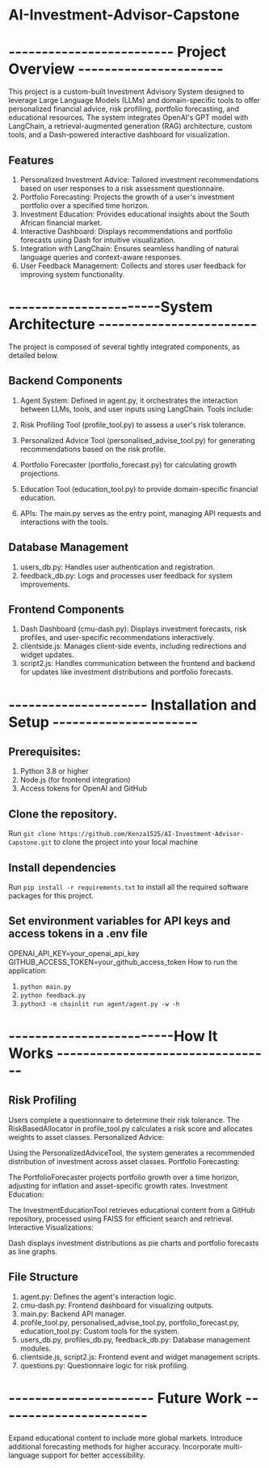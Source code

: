 # AI-Investment-Advisor-Capstone
# ------------------------- Project Overview  ----------------------
This project is a custom-built Investment Advisory System designed to leverage Large Language Models (LLMs) and domain-specific tools to offer personalized financial advice, risk profiling, portfolio forecasting, and educational resources. The system integrates OpenAI's GPT model with LangChain, a retrieval-augmented generation (RAG) architecture, custom tools, and a Dash-powered interactive dashboard for visualization.

## Features
1. Personalized Investment Advice: Tailored investment recommendations based on user responses to a risk assessment questionnaire.
2. Portfolio Forecasting: Projects the growth of a user's investment portfolio over a specified time horizon.
3. Investment Education: Provides educational insights about the South African financial market.
4. Interactive Dashboard: Displays recommendations and portfolio forecasts using Dash for intuitive visualization.
6. Integration with LangChain: Ensures seamless handling of natural language queries and context-aware responses.
7. User Feedback Management: Collects and stores user feedback for improving system functionality.


# -----------------------System Architecture ------------------------
The project is composed of several tightly integrated components, as detailed below.

## Backend Components
1. Agent System: Defined in agent.py, it orchestrates the interaction between LLMs, tools, and user inputs using LangChain. Tools include:

2. Risk Profiling Tool (profile_tool.py) to assess a user's risk tolerance.
3. Personalized Advice Tool (personalised_advise_tool.py) for generating recommendations based on the risk profile.
4. Portfolio Forecaster (portfolio_forecast.py) for calculating growth projections.
5. Education Tool (education_tool.py) to provide domain-specific financial education.
6. APIs: The main.py serves as the entry point, managing API requests and interactions with the tools.

## Database Management
1. users_db.py: Handles user authentication and registration.
2. feedback_db.py: Logs and processes user feedback for system improvements.

## Frontend Components
1. Dash Dashboard (cmu-dash.py): Displays investment forecasts, risk profiles, and user-specific recommendations interactively.
2. clientside.js: Manages client-side events, including redirections and widget updates.
3. script2.js: Handles communication between the frontend and backend for updates like investment distributions and portfolio forecasts.

# --------------------- Installation and Setup ----------------------
## Prerequisites:
1. Python 3.8 or higher
2. Node.js (for frontend integration)
3. Access tokens for OpenAI and GitHub

## Clone the repository.
Run `git clone https://github.com/Kenza1525/AI-Investment-Advisor-Capstone.git` to clone the project into your local machine

## Install dependencies
Run `pip install -r requirements.txt` to install all the required software packages for this project.

## Set environment variables for API keys and access tokens in a .env file
OPENAI_API_KEY=your_openai_api_key
GITHUB_ACCESS_TOKEN=your_github_access_token
How to run the application:
1. `python main.py`
2. `python feedback.py`
3. `python3 -m chainlit run agent/agent.py -w -h`

# -------------------------How It Works ---------------------------------
## Risk Profiling

Users complete a questionnaire to determine their risk tolerance.
The RiskBasedAllocator in profile_tool.py calculates a risk score and allocates weights to asset classes.
Personalized Advice:

Using the PersonalizedAdviceTool, the system generates a recommended distribution of investment across asset classes.
Portfolio Forecasting:

The PortfolioForecaster projects portfolio growth over a time horizon, adjusting for inflation and asset-specific growth rates.
Investment Education:

The InvestmentEducationTool retrieves educational content from a GitHub repository, processed using FAISS for efficient search and retrieval.
Interactive Visualizations:

Dash displays investment distributions as pie charts and portfolio forecasts as line graphs.


## File Structure
1. agent.py: Defines the agent's interaction logic.
2. cmu-dash.py: Frontend dashboard for visualizing outputs.
3. main.py: Backend API manager.
4. profile_tool.py, personalised_advise_tool.py, portfolio_forecast.py, education_tool.py: Custom tools for the system.
5. users_db.py, profiles_db.py, feedback_db.py: Database management modules.
6. clientside.js, script2.js: Frontend event and widget management scripts.
7. questions.py: Questionnaire logic for risk profiling.

# ---------------------- Future Work -----------------------
Expand educational content to include more global markets.
Introduce additional forecasting methods for higher accuracy.
Incorporate multi-language support for better accessibility.









